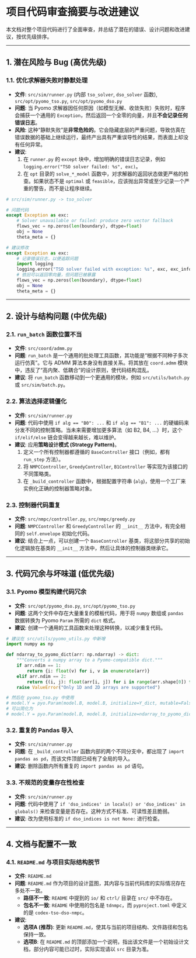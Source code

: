 # 项目代码审查摘要与改进建议

本文档对整个项目代码进行了全面审查，并总结了潜在的错误、设计问题和改进建议，按优先级排序。

---

## 1. 潜在风险与 Bug (高优先级)

### 1.1. 优化求解器失败时静默处理

- **文件**: `src/sim/runner.py` (内部 `tso_solver`, `dso_solver` 函数), `src/opt/pyomo_tso.py`, `src/opt/pyomo_dso.py`
- **问题**: 当 Pyomo 求解器因任何原因（如模型无解、收敛失败）失败时，程序会捕获一个通用的 `Exception`，然后返回一个全零的向量，并且**不会记录任何错误日志**。
- **风险**: 这种“静默失败”是**非常危险的**。它会隐藏底层的严重问题，导致仿真在错误数据的基础上继续运行，最终产出具有严重误导性的结果，而表面上却没有任何异常。
- **建议**:
    1.  在 `runner.py` 的 `except` 块中，增加明确的错误日志记录，例如 `logging.error("TSO solver failed: %s", exc)`。
    2.  在 `opt` 目录的 `solve_*_model` 函数中，对求解器的返回状态做更严格的检查。如果状态不是 `optimal` 或 `feasible`，应该抛出异常或至少记录一个严重的警告，而不是让程序继续。

```python
# src/sim/runner.py -> tso_solver

# 问题代码
except Exception as exc:
    # Solver unavailable or failed: produce zero vector fallback
    flows_vec = np.zeros(len(boundary), dtype=float)
    obj = None
    theta_meta = {}

# 建议修改
except Exception as exc:
    # 记录错误日志，以便追踪问题
    import logging
    logging.error("TSO solver failed with exception: %s", exc, exc_info=True)
    # 依旧可以返回零向量，但问题已被暴露
    flows_vec = np.zeros(len(boundary), dtype=float)
    obj = None
    theta_meta = {}
```

---

## 2. 设计与结构问题 (中优先级)

### 2.1. `run_batch` 函数位置不当

- **文件**: `src/coord/admm.py`
- **问题**: `run_batch` 是一个通用的批处理工具函数，其功能是“根据不同种子多次运行仿真”。它与 ADMM 算法本身没有直接关系。将其放在 `coord.admm` 模块中，违反了“高内聚、低耦合”的设计原则，使代码结构混乱。
- **建议**: 将 `run_batch` 函数移动到一个更通用的模块，例如 `src/utils/batch.py` 或 `src/sim/batch.py`。

### 2.2. 算法选择逻辑僵化

- **文件**: `src/sim/runner.py`
- **问题**: 代码中使用 `if alg == "B0": ...` 和 `if alg == "B1": ...` 的硬编码来分发不同的控制策略。当未来需要增加更多算法（如 B2, B4, ...）时，这个 `if/elif/else` 链会变得越来越长，难以维护。
- **建议**: 应用**策略设计模式 (Strategy Pattern)**。
    1.  定义一个所有控制器都遵循的 `BaseController` 接口（例如，都有 `run_step` 方法）。
    2.  将 `NMPCController`, `GreedyController`, `B1Controller` 等实现为该接口的不同策略类。
    3.  在 `_build_controller` 函数中，根据配置字符串 (`alg`)，使用一个工厂来实例化正确的控制器策略对象。

### 2.3. 控制器代码重复

- **文件**: `src/nmpc/controller.py`, `src/nmpc/greedy.py`
- **问题**: `NMPCController` 和 `GreedyController` 的 `__init__` 方法中，有完全相同的 `self.envelope` 初始化代码。
- **建议**: 结合上一点，可以创建一个 `BaseController` 基类，将这部分共享的初始化逻辑放在基类的 `__init__` 方法中，然后让具体的控制器类继承它。

---

## 3. 代码冗余与坏味道 (低优先级)

### 3.1. Pyomo 模型构建代码冗余

- **文件**: `src/opt/pyomo_dso.py`, `src/opt/pyomo_tso.py`
- **问题**: 这两个文件中存在大量重复的模板代码，用于将 `numpy` 数组或 `pandas` 数据转换为 Pyomo `Param` 所需的 `dict` 格式。
- **建议**: 创建一个通用的工具函数来处理这种转换，以减少重复代码。

```python
# 建议在 src/utils/pyomo_utils.py 中新增
import numpy as np

def ndarray_to_pyomo_dict(arr: np.ndarray) -> dict:
    """Converts a numpy array to a Pyomo-compatible dict."""
    if arr.ndim == 1:
        return {i: float(v) for i, v in enumerate(arr)}
    elif arr.ndim == 2:
        return {(i, j): float(arr[i, j]) for i in range(arr.shape[0]) for j in range(arr.shape[1])}
    raise ValueError("Only 1D and 2D arrays are supported")

# 然后在 pyomo_tso.py 中使用
# model.Y = pyo.Param(model.B, model.B, initialize=Y_dict, mutable=False)
# 可以简化为
# model.Y = pyo.Param(model.B, model.B, initialize=ndarray_to_pyomo_dict(Y), mutable=False)
```

### 3.2. 重复的 Pandas 导入

- **文件**: `src/sim/runner.py`
- **问题**: 在 `_build_controller` 函数内部的两个不同分支中，都出现了 `import pandas as pd`，而该文件顶部已经有了全局的导入。
- **建议**: 删除函数内所有重复的 `import pandas as pd` 语句。

### 3.3. 不规范的变量存在性检查

- **文件**: `src/sim/runner.py`
- **问题**: 代码中使用了 `if 'dso_indices' in locals() or 'dso_indices' in globals()` 来检查变量是否存在。这种方式不标准、可读性差且脆弱。
- **建议**: 改为使用标准的 `if dso_indices is not None:` 进行检查。

---

## 4. 文档与配置不一致

### 4.1. `README.md` 与项目实际结构脱节

- **文件**: `README.md`
- **问题**: `README.md` 作为项目的设计蓝图，其内容与当前代码库的实际情况存在多处不一致。
    - **路径不一致**: `README` 中提到的 `io/` 和 `ctrl/` 目录在 `src/` 中不存在。
    - **包名不一致**: `README` 中使用的包名是 `tdnmpc`，而 `pyproject.toml` 中定义的是 `codex-tso-dso-nmpc`。
- **建议**:
    - **选项A (推荐)**: 更新 `README.md`，使其与当前的项目结构、文件路径和包名保持一致。
    - **选项B**: 在 `README.md` 的顶部添加一个说明，指出该文件是一个初始设计文档，部分内容可能已过时，实际实现请以 `src` 目录为准。
